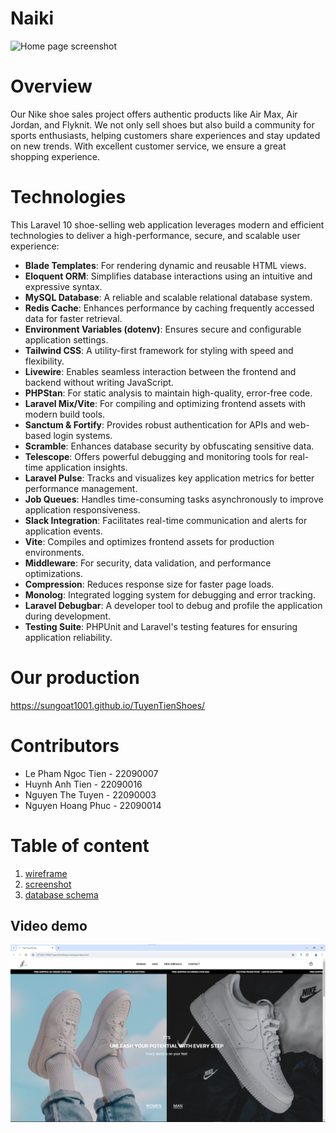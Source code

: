 # Naiki

![Home page screenshot](./WebOverview.png)

# Overview

Our Nike shoe sales project offers authentic products like Air Max, Air Jordan, and Flyknit. We not only sell shoes but also build a community for sports enthusiasts, helping customers share experiences and stay updated on new trends. With excellent customer service, we ensure a great shopping experience.

# Technologies

This Laravel 10 shoe-selling web application leverages modern and efficient technologies to deliver a high-performance, secure, and scalable user experience:

-   **Blade Templates**: For rendering dynamic and reusable HTML views.
-   **Eloquent ORM**: Simplifies database interactions using an intuitive and expressive syntax.
-   **MySQL Database**: A reliable and scalable relational database system.
-   **Redis Cache**: Enhances performance by caching frequently accessed data for faster retrieval.
-   **Environment Variables (dotenv)**: Ensures secure and configurable application settings.
-   **Tailwind CSS**: A utility-first framework for styling with speed and flexibility.
-   **Livewire**: Enables seamless interaction between the frontend and backend without writing JavaScript.
-   **PHPStan**: For static analysis to maintain high-quality, error-free code.
-   **Laravel Mix/Vite**: For compiling and optimizing frontend assets with modern build tools.
-   **Sanctum & Fortify**: Provides robust authentication for APIs and web-based login systems.
-   **Scramble**: Enhances database security by obfuscating sensitive data.
-   **Telescope**: Offers powerful debugging and monitoring tools for real-time application insights.
-   **Laravel Pulse**: Tracks and visualizes key application metrics for better performance management.
-   **Job Queues**: Handles time-consuming tasks asynchronously to improve application responsiveness.
-   **Slack Integration**: Facilitates real-time communication and alerts for application events.
-   **Vite**: Compiles and optimizes frontend assets for production environments.
-   **Middleware**: For security, data validation, and performance optimizations.
-   **Compression**: Reduces response size for faster page loads.
-   **Monolog**: Integrated logging system for debugging and error tracking.
-   **Laravel Debugbar**: A developer tool to debug and profile the application during development.
-   **Testing Suite**: PHPUnit and Laravel's testing features for ensuring application reliability.

# Our production

https://sungoat1001.github.io/TuyenTienShoes/

# Contributors

-   Le Pham Ngoc Tien - 22090007
-   Huynh Anh Tien - 22090016
-   Nguyen The Tuyen - 22090003
-   Nguyen Hoang Phuc - 22090014

# Table of content

1. [wireframe](./wireframe/README.md)
2. [screenshot](./screenshot/README.md)
3. [database schema](./database-schema/README.md)

## Video demo

[![Watch the video](TienTuyenShoes.png)](TienTuyenShoes%20-%20Google%20Chrome%20-%201%20July%202024.mp4)

